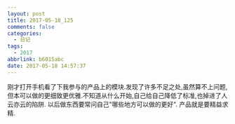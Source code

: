 ```yaml
---
layout: post
title: 2017-05-18_125
comments: false
categories:
  - 日记
tags:
  - 2017
abbrlink: b6015abc
date: 2017-05-18 14:57:37
---
```


  刚才打开手机看了下我参与的产品上的模块.发现了许多不足之处,虽然算不上问题,但本可以做的更细致更优雅.不知道从什么开始,自己给自己降低了标准,也掉进了人云亦云的陷阱.
  以后做东西要常问自己"哪些地方可以做的更好". 产品就是要精益求精.
